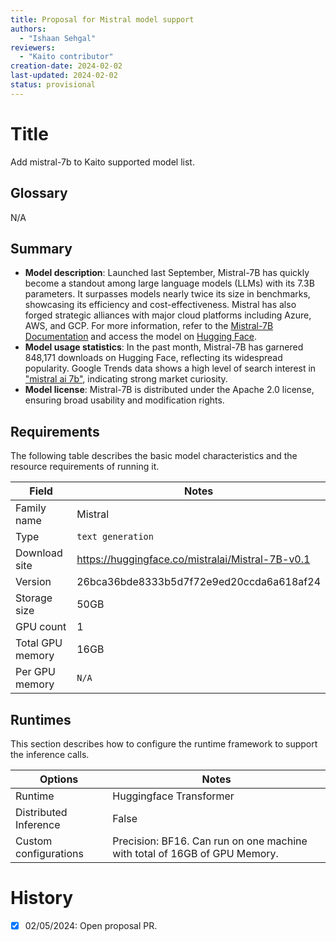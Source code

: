 ```yaml
---
title: Proposal for Mistral model support
authors:
  - "Ishaan Sehgal"
reviewers:
  - "Kaito contributor"
creation-date: 2024-02-02
last-updated: 2024-02-02
status: provisional
---
```

# Title
Add mistral-7b to Kaito supported model list.

## Glossary
N/A

## Summary

- **Model description**: Launched last September, Mistral-7B has quickly become a standout among large language models (LLMs) with its 7.3B parameters. It surpasses models nearly twice its size in benchmarks, showcasing its efficiency and cost-effectiveness. Mistral has also forged strategic alliances with major cloud platforms including Azure, AWS, and GCP. For more information, refer to the [Mistral-7B Documentation](https://docs.mistral.ai/) and access the model on [Hugging Face](https://huggingface.co/mistralai/Mistral-7B-v0.1).
- **Model usage statistics**: In the past month, Mistral-7B has garnered 848,171 downloads on Hugging Face, reflecting its widespread popularity. Google Trends data shows a high level of search interest in <!-- markdown-link-check-disable --> ["mistral ai 7b"](https://trends.google.com/trends/explore?q=mistral%20ai%207b), <!-- markdown-link-check-enable -->indicating strong market curiosity. 
- **Model license**: Mistral-7B is distributed under the Apache 2.0 license, ensuring broad usability and modification rights.

## Requirements

The following table describes the basic model characteristics and the resource requirements of running it.

| Field | Notes|
|----|----|
| Family name| Mistral|
| Type| `text generation` |
| Download site|  https://huggingface.co/mistralai/Mistral-7B-v0.1|
| Version| 26bca36bde8333b5d7f72e9ed20ccda6a618af24 |
| Storage size| 50GB |
| GPU count| 1 |
| Total GPU memory| 16GB |
| Per GPU memory | `N/A` |

## Runtimes

This section describes how to configure the runtime framework to support the inference calls.

| Options | Notes|
|----|----|
| Runtime | Huggingface Transformer |
| Distributed Inference| False |
| Custom configurations| Precision: BF16. Can run on one machine with total of 16GB of GPU Memory.|

# History

- [x] 02/05/2024: Open proposal PR.

